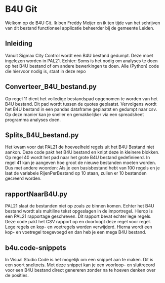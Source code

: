 # B4U Git

Welkom op de B4U Git. Ik ben Freddy Meijer en ik ten tijde van het schrijven van dit bestand functioneel applicatie beheerder bij de gemeente Leiden. 

## Inleiding

Vanuit Sigmax City Control wordt een B4U bestand gedumpt. Deze moet ingelezen worden in PAL21. Echter: Soms is het nodig om analyses te doen op het B4U bestand of om andere bewerkingen te doen. Alle (Python) code die hiervoor nodig is, staat in deze repo

## Converteer_B4U_bestand.py

Op regel 11 dient het volledige bestandspad opgenomen te worden van het B4U bestand. Dit pad wordt tussen de quotes geplaatst. Vervolgens wordt het B4U bestand in een pandas dataframe geplaatst en gedumpt naar csv. Op deze manier kan je sneller en gemakkelijker via een spreadsheet programma analyses doen.

## Splits_B4U_bestand.py

Het kwam voor dat PAL21 de hoeveelheid regels uit het B4U Bestand niet aankon. Deze code pakt het B4U bestand en knipt deze in kleinere blokken. Op regel 40 wordt het pad naar het grote B4U bestand gedefinieerd. In regel 41 kan je aangeven hoe groot de nieuwe bestanden moeten worden. Dus met andere woorden: Als je een basisbestand hebt van 100 regels en je laat de variabele RijenPerBestand op 10 staan, zullen er 10 bestanden gecreerd worden.

## rapportNaarB4U.py

PAL21 slaat de bestanden niet op zoals ze binnen komen. Echter het B4U bestand wordt als multiline tekst opgeslagen in de importregel. Hierop is een PAL21 rapportage geschreven. Dit rapport bevat echter lege regels. Deze code pakt het CSV rapport op en doorloopt deze regel voor regel. Lege regels en kop- en voetregels worden verwijderd. Hierna wordt een kop- en voetregel toegevoegd en dan heb je een mega B4U bestand.

## b4u.code-snippets

In Visual Studio Code is het mogelijk om een snippet aan te maken. Dit is een soort sneltoets. Met deze snippet kan je een voorloop- en sluitrecord voor een B4U bestand direct genereren zonder na te hoeven denken over de posities.